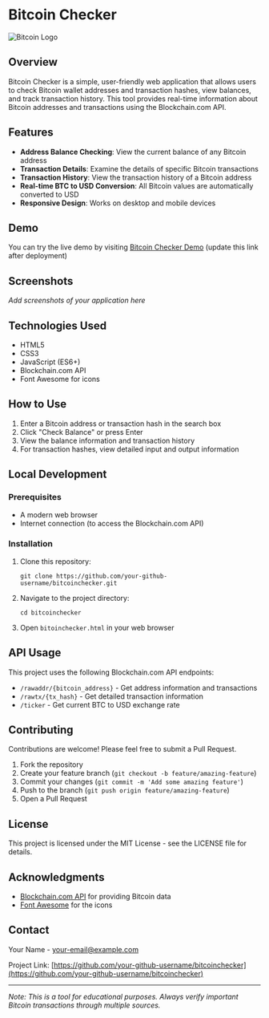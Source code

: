 # Bitcoin Checker

![Bitcoin Logo](https://bitcoin.org/img/icons/opengraph.png)

## Overview

Bitcoin Checker is a simple, user-friendly web application that allows users to check Bitcoin wallet addresses and transaction hashes, view balances, and track transaction history. This tool provides real-time information about Bitcoin addresses and transactions using the Blockchain.com API.

## Features

- **Address Balance Checking**: View the current balance of any Bitcoin address
- **Transaction Details**: Examine the details of specific Bitcoin transactions
- **Transaction History**: View the transaction history of a Bitcoin address
- **Real-time BTC to USD Conversion**: All Bitcoin values are automatically converted to USD
- **Responsive Design**: Works on desktop and mobile devices

## Demo

You can try the live demo by visiting [Bitcoin Checker Demo](https://your-github-username.github.io/bitcoinchecker/) (update this link after deployment)

## Screenshots

*Add screenshots of your application here*

## Technologies Used

- HTML5
- CSS3
- JavaScript (ES6+)
- Blockchain.com API
- Font Awesome for icons

## How to Use

1. Enter a Bitcoin address or transaction hash in the search box
2. Click "Check Balance" or press Enter
3. View the balance information and transaction history
4. For transaction hashes, view detailed input and output information

## Local Development

### Prerequisites

- A modern web browser
- Internet connection (to access the Blockchain.com API)

### Installation

1. Clone this repository:
   ```
   git clone https://github.com/your-github-username/bitcoinchecker.git
   ```

2. Navigate to the project directory:
   ```
   cd bitcoinchecker
   ```

3. Open `bitoinchecker.html` in your web browser

## API Usage

This project uses the following Blockchain.com API endpoints:

- `/rawaddr/{bitcoin_address}` - Get address information and transactions
- `/rawtx/{tx_hash}` - Get detailed transaction information
- `/ticker` - Get current BTC to USD exchange rate

## Contributing

Contributions are welcome! Please feel free to submit a Pull Request.

1. Fork the repository
2. Create your feature branch (`git checkout -b feature/amazing-feature`)
3. Commit your changes (`git commit -m 'Add some amazing feature'`)
4. Push to the branch (`git push origin feature/amazing-feature`)
5. Open a Pull Request

## License

This project is licensed under the MIT License - see the LICENSE file for details.

## Acknowledgments

- [Blockchain.com API](https://www.blockchain.com/api) for providing Bitcoin data
- [Font Awesome](https://fontawesome.com/) for the icons

## Contact

Your Name - [your-email@example.com](mailto:your-email@example.com)

Project Link: [https://github.com/your-github-username/bitcoinchecker](https://github.com/your-github-username/bitcoinchecker)

---

*Note: This is a tool for educational purposes. Always verify important Bitcoin transactions through multiple sources.*